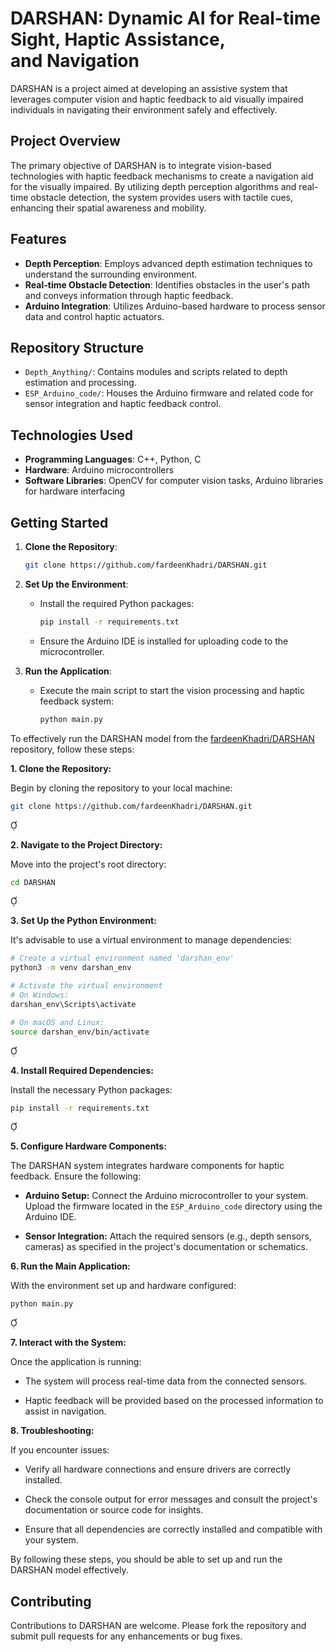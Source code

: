 
# DARSHAN: Dynamic AI for Real-time Sight, Haptic Assistance, and Navigation

DARSHAN is a project aimed at developing an assistive system that leverages computer vision and haptic feedback to aid visually impaired individuals in navigating their environment safely and effectively.

## Project Overview

The primary objective of DARSHAN is to integrate vision-based technologies with haptic feedback mechanisms to create a navigation aid for the visually impaired. By utilizing depth perception algorithms and real-time obstacle detection, the system provides users with tactile cues, enhancing their spatial awareness and mobility.

## Features

- **Depth Perception**: Employs advanced depth estimation techniques to understand the surrounding environment.
- **Real-time Obstacle Detection**: Identifies obstacles in the user's path and conveys information through haptic feedback.
- **Arduino Integration**: Utilizes Arduino-based hardware to process sensor data and control haptic actuators.

## Repository Structure

- `Depth_Anything/`: Contains modules and scripts related to depth estimation and processing.
- `ESP_Arduino_code/`: Houses the Arduino firmware and related code for sensor integration and haptic feedback control.

## Technologies Used

- **Programming Languages**: C++, Python, C
- **Hardware**: Arduino microcontrollers
- **Software Libraries**: OpenCV for computer vision tasks, Arduino libraries for hardware interfacing

## Getting Started

1. **Clone the Repository**:

   ```bash
   git clone https://github.com/fardeenKhadri/DARSHAN.git
   ```


2. **Set Up the Environment**:

   - Install the required Python packages:

     ```bash
     pip install -r requirements.txt
     ```

   - Ensure the Arduino IDE is installed for uploading code to the microcontroller.



3. **Run the Application**:

   - Execute the main script to start the vision processing and haptic feedback system:

     ```bash
     python main.py
     ```

To effectively run the DARSHAN model from the [fardeenKhadri/DARSHAN](https://github.com/fardeenKhadri/DARSHAN) repository, follow these steps:

**1. Clone the Repository:**

Begin by cloning the repository to your local machine:


```bash
git clone https://github.com/fardeenKhadri/DARSHAN.git
```


**2. Navigate to the Project Directory:**

Move into the project's root directory:


```bash
cd DARSHAN
```


**3. Set Up the Python Environment:**

It's advisable to use a virtual environment to manage dependencies:


```bash
# Create a virtual environment named 'darshan_env'
python3 -m venv darshan_env

# Activate the virtual environment
# On Windows:
darshan_env\Scripts\activate

# On macOS and Linux:
source darshan_env/bin/activate
```


**4. Install Required Dependencies:**

Install the necessary Python packages:


```bash
pip install -r requirements.txt
```


**5. Configure Hardware Components:**

The DARSHAN system integrates hardware components for haptic feedback. Ensure the following:

- **Arduino Setup:** Connect the Arduino microcontroller to your system. Upload the firmware located in the `ESP_Arduino_code` directory using the Arduino IDE.

- **Sensor Integration:** Attach the required sensors (e.g., depth sensors, cameras) as specified in the project's documentation or schematics.

**6. Run the Main Application:**

With the environment set up and hardware configured:


```bash
python main.py
```


**7. Interact with the System:**

Once the application is running:

- The system will process real-time data from the connected sensors.

- Haptic feedback will be provided based on the processed information to assist in navigation.

**8. Troubleshooting:**

If you encounter issues:

- Verify all hardware connections and ensure drivers are correctly installed.

- Check the console output for error messages and consult the project's documentation or source code for insights.

- Ensure that all dependencies are correctly installed and compatible with your system.

By following these steps, you should be able to set up and run the DARSHAN model effectively.


## Contributing

Contributions to DARSHAN are welcome. Please fork the repository and submit pull requests for any enhancements or bug fixes.


